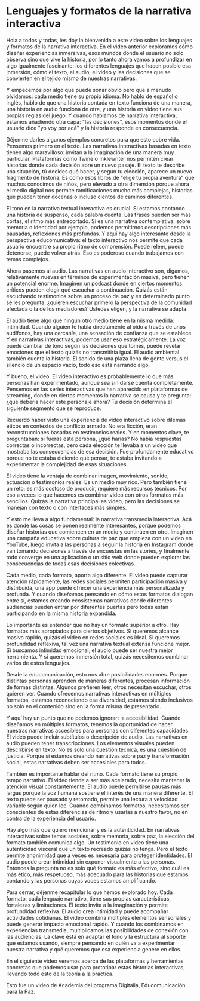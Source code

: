 # Lenguajes y formatos de la narrativa interactiva

Hola a todos y todas, les doy la bienvenida a este video sobre los lenguajes y formatos de la narrativa interactiva. En el video anterior exploramos cómo diseñar experiencias inmersivas, esos mundos donde el usuario no solo observa sino que vive la historia, por lo tanto ahora vamos a profundizar en algo igualmente fascinante: los diferentes lenguajes que hacen posible esa inmersión, cómo el texto, el audio, el video y las decisiones que se convierten en el tejido mismo de nuestras narrativas.

Y empecemos por algo que puede sonar obvio pero que a menudo olvidamos: cada medio tiene su propio idioma. No hablo de español o inglés, hablo de que una historia contada en texto funciona de una manera, una historia en audio funciona de otra, y una historia en video tiene sus propias reglas del juego. Y cuando hablamos de narrativa interactiva, estamos añadiendo otra capa: "las decisiones", esos momentos donde el usuario dice "yo voy por acá" y la historia responde en consecuencia.

Déjenme darles algunos ejemplos concretos para que esto cobre vida. Pensemos primero en el texto. Las narrativas interactivas basadas en texto tienen algo maravilloso: invitan a la imaginación de una manera muy particular. Plataformas como Twine o Inklewriter nos permiten crear historias donde cada decisión abre un nuevo pasaje. El texto te describe una situación, tú decides qué hacer, y según tu elección, aparece un nuevo fragmento de historia. Es como esos libros de "elige tu propia aventura" que muchos conocimos de niños, pero elevado a otra dimensión porque ahora el medio digital nos permite ramificaciones mucho más complejas, historias que pueden tener docenas o incluso cientos de caminos diferentes.

El tono en la narrativa textual interactiva es crucial. Si estamos contando una historia de suspenso, cada palabra cuenta. Las frases pueden ser más cortas, el ritmo más entrecortado. Si es una narrativa contemplativa, sobre memoria o identidad por ejemplo, podemos permitirnos descripciones más pausadas, reflexiones más profundas. Y aquí hay algo interesante desde la perspectiva educomunicativa: el texto interactivo nos permite que cada usuario encuentre su propio ritmo de comprensión. Puede releer, puede detenerse, puede volver atrás. Eso es poderoso cuando trabajamos con temas complejos.

Ahora pasemos al audio. Las narrativas en audio interactivo son, digamos, relativamente nuevas en términos de experimentación masiva, pero tienen un potencial enorme. Imaginen un podcast donde en ciertos momentos críticos pueden elegir qué escuchar a continuación. Quizás están escuchando testimonios sobre un proceso de paz y en determinado punto se les pregunta: ¿quieren escuchar primero la perspectiva de la comunidad afectada o la de los mediadores? Ustedes eligen, y la narrativa se adapta.

El audio tiene algo que ningún otro medio tiene en la misma medida: intimidad. Cuando alguien te habla directamente al oído a través de unos audífonos, hay una cercanía, una sensación de confianza que se establece. Y en narrativas interactivas, podemos usar eso estratégicamente. La voz puede cambiar de tono según las decisiones que tomes, puede revelar emociones que el texto quizás no transmitiría igual. El audio ambiental también cuenta la historia. El sonido de una plaza llena de gente versus el silencio de un espacio vacío, todo eso está narrando algo.

Y bueno, el video. El video interactivo es probablemente lo que más personas han experimentado, aunque sea sin darse cuenta completamente. Pensemos en las series interactivas que han aparecido en plataformas de streaming, donde en ciertos momentos la narrativa se pausa y te pregunta: ¿qué debería hacer este personaje ahora? Tu decisión determina el siguiente segmento que se reproduce.

Recuerdo haber visto una experiencia de video interactivo sobre dilemas éticos en contextos de conflicto armado. No era ficción, eran reconstrucciones basadas en testimonios reales. Y en momentos clave, te preguntaban: si fueras esta persona, ¿qué harías? No había respuestas correctas o incorrectas, pero cada elección te llevaba a un video que mostraba las consecuencias de esa decisión. Fue profundamente educativo porque no te estaba diciendo qué pensar, te estaba invitando a experimentar la complejidad de esas situaciones.

El video tiene la ventaja de combinar imagen, movimiento, sonido, actuación o testimonios reales. Es un medio muy rico. Pero también tiene un reto: es más costoso de producir, requiere más recursos técnicos. Por eso a veces lo que hacemos es combinar video con otros formatos más sencillos. Quizás la narrativa principal es video, pero las decisiones se manejan con texto o con interfaces más simples.

Y esto me lleva a algo fundamental: la narrativa transmedia interactiva. Acá es donde las cosas se ponen realmente interesantes, porque podemos diseñar historias que comiencen en un medio y continúen en otro. Imaginen una campaña educativa sobre cultura de paz que empieza con un video en YouTube, luego invita a las personas a seguir la historia en Instagram donde van tomando decisiones a través de encuestas en las stories, y finalmente todo converge en una aplicación o un sitio web donde pueden explorar las consecuencias de todas esas decisiones colectivas.

Cada medio, cada formato, aporta algo diferente. El video puede capturar atención rápidamente, las redes sociales permiten participación masiva y distribuida, una app puede ofrecer una experiencia más personalizada y profunda. Y cuando diseñamos pensando en cómo estos formatos dialogan entre sí, estamos creando ecosistemas narrativos donde diferentes audiencias pueden entrar por diferentes puertas pero todas están participando en la misma historia expandida.

Lo importante es entender que no hay un formato superior a otro. Hay formatos más apropiados para ciertos objetivos. Si queremos alcance masivo rápido, quizás el video en redes sociales es ideal. Si queremos profundidad reflexiva, tal vez una narrativa textual extensa funcione mejor. Si buscamos intimidad emocional, el audio puede ser nuestra mejor herramienta. Y si queremos inmersión total, quizás necesitemos combinar varios de estos lenguajes.

Desde la educomunicación, esto nos abre posibilidades enormes. Porque distintas personas aprenden de maneras diferentes, procesan información de formas distintas. Algunos prefieren leer, otros necesitan escuchar, otros quieren ver. Cuando ofrecemos narrativas interactivas en múltiples formatos, estamos reconociendo esa diversidad, estamos siendo inclusivos no solo en el contenido sino en la forma misma de presentarlo.

Y aquí hay un punto que no podemos ignorar: la accesibilidad. Cuando diseñamos en múltiples formatos, tenemos la oportunidad de hacer nuestras narrativas accesibles para personas con diferentes capacidades. El video puede incluir subtítulos o descripción de audio. Las narrativas en audio pueden tener transcripciones. Los elementos visuales pueden describirse en texto. No es solo una cuestión técnica, es una cuestión de justicia. Porque si estamos creando narrativas sobre paz y transformación social, estas narrativas deben ser accesibles para todos.

También es importante hablar del ritmo. Cada formato tiene su propio tempo narrativo. El video tiende a ser más acelerado, necesita mantener la atención visual constantemente. El audio puede permitirse pausas más largas porque la voz humana sostiene el interés de una manera diferente. El texto puede ser pausado y retomado, permite una lectura a velocidad variable según quien lee. Cuando combinamos formatos, necesitamos ser conscientes de estas diferencias de ritmo y usarlas a nuestro favor, no en contra de la experiencia del usuario.

Hay algo más que quiero mencionar y es la autenticidad. En narrativas interactivas sobre temas sociales, sobre memoria, sobre paz, la elección del formato también comunica algo. Un testimonio en video tiene una autenticidad visceral que un texto recreado quizás no tenga. Pero el texto permite anonimidad que a veces es necesaria para proteger identidades. El audio puede crear intimidad sin exponer visualmente a las personas. Entonces la pregunta no es solo qué formato es más efectivo, sino cuál es más ético, más respetuoso, más adecuado para las historias que estamos contando y las personas cuyas voces estamos amplificando.

Para cerrar, déjenme recapitular lo que hemos explorado hoy. Cada formato, cada lenguaje narrativo, tiene sus propias características, fortalezas y limitaciones. El texto invita a la imaginación y permite profundidad reflexiva. El audio crea intimidad y puede acompañar actividades cotidianas. El video combina múltiples elementos sensoriales y puede generar impacto emocional rápido. Y cuando los combinamos en experiencias transmedia, multiplicamos las posibilidades de conexión con las audiencias. La clave está en adaptar el tono y la estructura al soporte que estamos usando, siempre pensando en quién va a experimentar nuestra narrativa y qué queremos que esa experiencia genere en ellos.

En el siguiente video veremos acerca de las plataformas y herramientas concretas que podemos usar para prototipar estas historias interactivas, llevando todo esto de la teoría a la práctica.

Esto fue un video de Academia del programa Digitalia, Educomunicación para la Paz.
